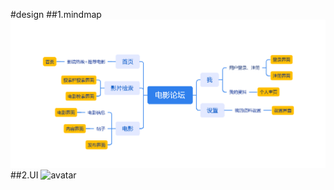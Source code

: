 #design
##1.mindmap
![avatar](https://github.com/MyFilmClub/docs/blob/main/design/%E6%80%9D%E7%BB%B4%E5%AF%BC%E5%9B%BE.png)
##2.UI
![avatar](https://github.com/MyFilmClub/docs/blob/main/design/%E5%8E%9F%E7%A8%BF%E6%88%AA%E5%9B%BE.png)
